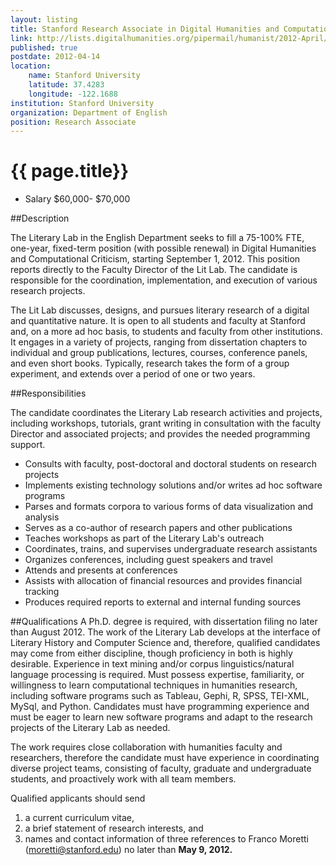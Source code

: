 ```yaml
---
layout: listing
title: Stanford Research Associate in Digital Humanities and Computational Criticism
link: http://lists.digitalhumanities.org/pipermail/humanist/2012-April/003033.html
published: true
postdate: 2012-04-14
location:
    name: Stanford University
    latitude: 37.4283
    longitude: -122.1688
institution: Stanford University
organization: Department of English
position: Research Associate
---
```



# {{ page.title}}

* Salary $60,000- $70,000

##Description

The Literary Lab in the English Department seeks to fill a 75-100% FTE, one-year, fixed-term position (with possible renewal) in Digital Humanities and Computational Criticism, starting September 1, 2012. This position reports directly to the Faculty Director of the Lit Lab. The candidate is responsible for the coordination, implementation, and execution of various research projects.

The Lit Lab discusses, designs, and pursues literary research of a digital and quantitative nature. It is open to all students and faculty at Stanford and, on a more ad hoc basis, to students and faculty from other institutions. It engages in a variety of projects, ranging from dissertation chapters to individual and group publications, lectures, courses, conference panels, and even short books. Typically, research takes the form of a group experiment, and extends over a period of one or two years.


##Responsibilities

The candidate coordinates the Literary Lab research activities and projects, including workshops, tutorials, grant writing in consultation with the faculty Director and associated projects; and provides the needed programming support.

* Consults with faculty, post-doctoral and doctoral students on research projects
* Implements existing technology solutions and/or writes ad hoc software programs
* Parses and formats corpora to various forms of data visualization and analysis
* Serves as a co-author of research papers and other publications
* Teaches workshops as part of the Literary Lab's outreach
* Coordinates, trains, and supervises undergraduate research assistants
* Organizes conferences, including guest speakers and travel
* Attends and presents at conferences
* Assists with allocation of financial resources and provides financial tracking
* Produces required reports to external and internal funding sources

##Qualifications
A Ph.D. degree is required, with dissertation filing no later than August 2012. The work of the Literary Lab develops at the interface of Literary History and Computer Science and, therefore, qualified candidates may come from either discipline, though proficiency in both is highly desirable. Experience in text mining and/or corpus linguistics/natural language processing is required. Must possess expertise, familiarity, or willingness to learn computational techniques in humanities research, including software programs such as Tableau, Gephi, R, SPSS, TEI-XML, MySql, and Python. Candidates must have programming experience and must be eager to learn new software programs and adapt to the research projects of the Literary Lab as needed.

The work requires close collaboration with humanities faculty and researchers, therefore the candidate must have experience in coordinating diverse project teams, consisting of faculty, graduate and undergraduate students, and proactively work with all team members.


Qualified applicants should send 
1) a current curriculum vitae, 
2) a brief statement of research interests, and 
3) names and contact information of three references to Franco Moretti (moretti@stanford.edu) no later than **May 9, 2012.**